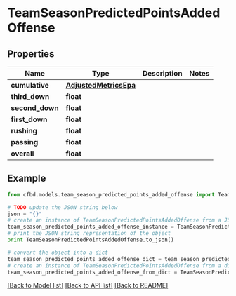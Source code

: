 # TeamSeasonPredictedPointsAddedOffense


## Properties
Name | Type | Description | Notes
------------ | ------------- | ------------- | -------------
**cumulative** | [**AdjustedMetricsEpa**](AdjustedMetricsEpa.md) |  | 
**third_down** | **float** |  | 
**second_down** | **float** |  | 
**first_down** | **float** |  | 
**rushing** | **float** |  | 
**passing** | **float** |  | 
**overall** | **float** |  | 

## Example

```python
from cfbd.models.team_season_predicted_points_added_offense import TeamSeasonPredictedPointsAddedOffense

# TODO update the JSON string below
json = "{}"
# create an instance of TeamSeasonPredictedPointsAddedOffense from a JSON string
team_season_predicted_points_added_offense_instance = TeamSeasonPredictedPointsAddedOffense.from_json(json)
# print the JSON string representation of the object
print TeamSeasonPredictedPointsAddedOffense.to_json()

# convert the object into a dict
team_season_predicted_points_added_offense_dict = team_season_predicted_points_added_offense_instance.to_dict()
# create an instance of TeamSeasonPredictedPointsAddedOffense from a dict
team_season_predicted_points_added_offense_from_dict = TeamSeasonPredictedPointsAddedOffense.from_dict(team_season_predicted_points_added_offense_dict)
```
[[Back to Model list]](../README.md#documentation-for-models) [[Back to API list]](../README.md#documentation-for-api-endpoints) [[Back to README]](../README.md)


